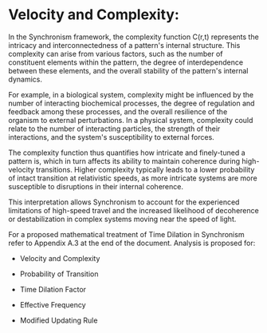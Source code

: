 # Velocity and Complexity:

In the Synchronism framework, the complexity function C(r,t) represents
the intricacy and interconnectedness of a pattern\'s internal structure.
This complexity can arise from various factors, such as the number of
constituent elements within the pattern, the degree of interdependence
between these elements, and the overall stability of the pattern\'s
internal dynamics.

For example, in a biological system, complexity might be influenced by
the number of interacting biochemical processes, the degree of
regulation and feedback among these processes, and the overall
resilience of the organism to external perturbations. In a physical
system, complexity could relate to the number of interacting particles,
the strength of their interactions, and the system\'s susceptibility to
external forces.

The complexity function thus quantifies how intricate and finely-tuned a
pattern is, which in turn affects its ability to maintain coherence
during high-velocity transitions. Higher complexity typically leads to a
lower probability of intact transition at relativistic speeds, as more
intricate systems are more susceptible to disruptions in their internal
coherence.

This interpretation allows Synchronism to account for the experienced
limitations of high-speed travel and the increased likelihood of
decoherence or destabilization in complex systems moving near the speed
of light.

For a proposed mathematical treatment of Time Dilation in Synchronism
refer to Appendix A.3 at the end of the document. Analysis is proposed
for:

-   Velocity and Complexity

-   Probability of Transition

-   Time Dilation Factor

-   Effective Frequency

-   Modified Updating Rule